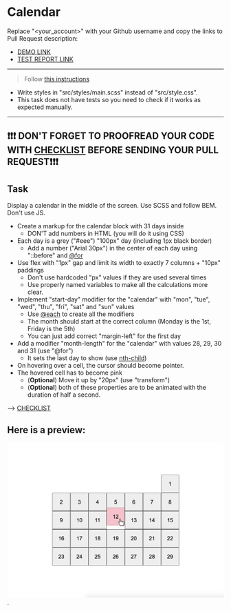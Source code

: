 # Calendar
Replace "<your_account>" with your Github username and copy the links to Pull Request description:
- [DEMO LINK](https://anna-tovkailo.github.io/layout_calendar/)
- [TEST REPORT LINK](https://anna-tovkailo.github.io/layout_calendar/report/html_report/)

___
> Follow [this instructions](https://github.com/mate-academy/layout_task-guideline#how-to-solve-the-layout-tasks-on-github)

- Write styles in "src/styles/main.scss" instead of "src/style.css".
- This task does not have tests so you need to check if it works as expected manually.
___

## ❗️❗️❗️ DON'T FORGET TO PROOFREAD YOUR CODE WITH [CHECKLIST](https://github.com/mate-academy/layout_calendar/blob/master/checklist.md) BEFORE SENDING YOUR PULL REQUEST❗️❗️❗️

## Task
Display a calendar in the middle of the screen. Use SCSS and follow BEM. Don't use JS.

- Create a markup for the calendar block with 31 days inside
  - DON'T add numbers in HTML (you will do it using CSS)
- Each day is a grey ("#eee") "100px" day (including 1px black border)
  - Add a number ("Arial 30px") in the center of each day using "::before" and [@for](https://sass-lang.com/documentation/at-rules/control/for)
- Use flex with "1px" gap and limit its width to exactly 7 columns + "10px" paddings
  - Don't use hardcoded "px" values if they are used several times
  - Use properly named variables to make all the calculations more clear.
- Implement "start-day" modifier for the "calendar" with "mon", "tue", "wed", "thu", "fri", "sat" and "sun" values
  - Use [@each](https://sass-lang.com/documentation/at-rules/control/each) to create all the modifiers
  - The month should start at the correct column (Monday is the 1st, Friday is the 5th)
  - You can just add correct "margin-left" for the first day
- Add a modifier "month-length" for the "calendar" with values 28, 29, 30 and 31 (use "@for")
  - It sets the last day to show (use [nth-child](https://css-tricks.com/how-nth-child-works/))
- On hovering over a cell, the cursor should become pointer.
- The hovered cell has to become pink
  - (**Optional**) Move it up by "20px" (use "transform")
  - (**Optional**) both of these properties are to be animated with the duration of half a second.

--> [CHECKLIST](https://github.com/mate-academy/layout_calendar/blob/master/checklist.md)

## Here is a preview:
![reference image](reference.png).
